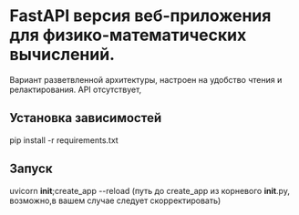# FastAPI версия веб-приложения для физико-математических вычислений.

Вариант разветвленной архитектуры, настроен на удобство чтения и релактирования. API отсутствует, 


## Установка зависимостей
 pip install -r requirements.txt
 

## Запуск
 
 uvicorn  __init__;create_app --reload 
(путь до create_app из корневого __init__.py,  возможно,в вашем случае следует скорректировать)
 
